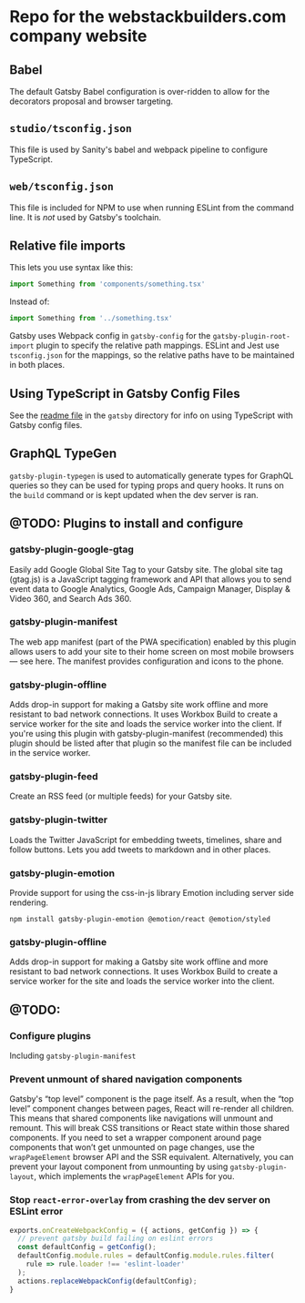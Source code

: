 # Repo for the webstackbuilders.com company website

## Babel

The default Gatsby Babel configuration is over-ridden to allow for the decorators proposal and browser targeting.

## `studio/tsconfig.json`

This file is used by Sanity's babel and webpack pipeline to configure TypeScript.

## `web/tsconfig.json`

This file is included for NPM to use when running ESLint from the command line. It is *not* used by Gatsby's toolchain.

## Relative file imports

This lets you use syntax like this:

```javascript
import Something from 'components/something.tsx'
```

Instead of:

```javascript
import Something from '../something.tsx'
```

Gatsby uses Webpack config in `gatsby-config` for the `gatsby-plugin-root-import` plugin to specify the relative path mappings. ESLint and Jest use `tsconfig.json` for the mappings, so the relative paths have to be maintained in both places.

## Using TypeScript in Gatsby Config Files

See the [readme file](gatsby/README.md) in the `gatsby` directory for info on using TypeScript with Gatsby config files.

## GraphQL TypeGen

`gatsby-plugin-typegen` is used to automatically generate types for GraphQL queries so they can be used for typing props and query hooks. It runs on the `build` command or is kept updated when the dev server is ran.

## @TODO: Plugins to install and configure

### gatsby-plugin-google-gtag

Easily add Google Global Site Tag to your Gatsby site. The global site tag (gtag.js) is a JavaScript tagging framework and API that allows you to send event data to Google Analytics, Google Ads, Campaign Manager, Display & Video 360, and Search Ads 360.

### gatsby-plugin-manifest

The web app manifest (part of the PWA specification) enabled by this plugin allows users to add your site to their home screen on most mobile browsers — see here. The manifest provides configuration and icons to the phone.

### gatsby-plugin-offline

Adds drop-in support for making a Gatsby site work offline and more resistant to bad network connections. It uses Workbox Build to create a service worker for the site and loads the service worker into the client. If you're using this plugin with gatsby-plugin-manifest (recommended) this plugin should be listed after that plugin so the manifest file can be included in the service worker.

### gatsby-plugin-feed

Create an RSS feed (or multiple feeds) for your Gatsby site.

### gatsby-plugin-twitter

Loads the Twitter JavaScript for embedding tweets, timelines, share and follow buttons. Lets you add tweets to markdown and in other places.

### gatsby-plugin-emotion

Provide support for using the css-in-js library Emotion including server side rendering.

`npm install gatsby-plugin-emotion @emotion/react @emotion/styled`

### gatsby-plugin-offline

Adds drop-in support for making a Gatsby site work offline and more resistant to bad network connections. It uses Workbox Build to create a service worker for the site and loads the service worker into the client.

## @TODO:

### Configure plugins

Including `gatsby-plugin-manifest`

### Prevent unmount of shared navigation components

Gatsby's “top level” component is the page itself. As a result, when the “top level” component changes between pages, React will re-render all children. This means that shared components like navigations will unmount and remount. This will break CSS transitions or React state within those shared components. If you need to set a wrapper component around page components that won’t get unmounted on page changes, use the `wrapPageElement` browser API and the SSR equivalent. Alternatively, you can prevent your layout component from unmounting by using `gatsby-plugin-layout`, which implements the `wrapPageElement` APIs for you.

### Stop `react-error-overlay` from crashing the dev server on ESLint error

```javascript
exports.onCreateWebpackConfig = ({ actions, getConfig }) => {
  // prevent gatsby build failing on eslint errors
  const defaultConfig = getConfig();
  defaultConfig.module.rules = defaultConfig.module.rules.filter(
    rule => rule.loader !== 'eslint-loader'
  );
  actions.replaceWebpackConfig(defaultConfig);
}
```
